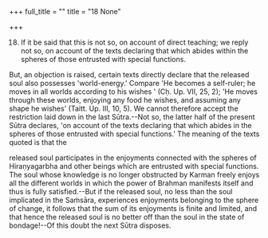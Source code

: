+++
full_title = ""
title = "18 None"

+++


18. If it be said that this is not so, on account of direct teaching; we reply not so, on account of the texts declaring that which abides within the spheres of those entrusted with special functions.

But, an objection is raised, certain texts directly declare that the released soul also possesses 'world-energy.' Compare 'He becomes a self-ruler; he moves in all worlds according to his wishes ' (Cḥ. Up. VII, 25, 2); 'He moves through these worlds, enjoying any food he wishes, and assuming any shape he wishes' (Taitt. Up. III, 10, 5). We cannot therefore accept the restriction laid down in the last Sūtra.--Not so, the latter half of the present Sūtra declares, 'on account of the texts declaring that which abides in the spheres of those entrusted with special functions.' The meaning of the texts quoted is that the

released soul participates in the enjoyments connected with the spheres of Hiraṇyagarbha and other beings which are entrusted with special functions. The soul whose knowledge is no longer obstructed by Karman freely enjoys all the different worlds in which the power of Brahman manifests itself and thus is fully satisfied.--But if the released soul, no less than the soul implicated in the Saṁsāra, experiences enjoyments belonging to the sphere of change, it follows that the sum of its enjoyments is finite and limited, and that hence the released soul is no better off than the soul in the state of bondage!--Of this doubt the next Sūtra disposes.

